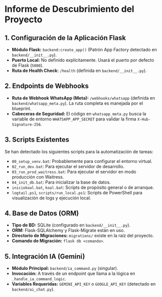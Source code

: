 # Informe de Descubrimiento del Proyecto

## 1. Configuración de la Aplicación Flask

- **Módulo Flask:** `backend:create_app()` (Patrón App Factory detectado en `backend/__init__.py`).
- **Puerto Local:** No definido explícitamente. Usará el puerto por defecto de Flask (`5000`).
- **Ruta de Health Check:** `/health` (definida en `backend/__init__.py`).

## 2. Endpoints de Webhooks

- **Ruta de Webhook WhatsApp (Meta):** `/webhooks/whatsapp` (definida en `backend/whatsapp_meta.py`). La ruta completa es manejada por el blueprint.
- **Cabeceras de Seguridad:** El código en `whatsapp_meta.py` busca la variable de entorno `WHATSAPP_APP_SECRET` para validar la firma `X-Hub-Signature-256`.

## 3. Scripts Existentes

Se han detectado los siguientes scripts para la automatización de tareas:

- `00_setup_venv.bat`: Probablemente para configurar el entorno virtual.
- `02_run_dev.bat`: Para ejecutar el servidor de desarrollo.
- `03_run_prod_waitress.bat`: Para ejecutar el servidor en modo producción con Waitress.
- `04_init_db.bat`: Para inicializar la base de datos.
- `iniciokoal.bat`, `koal.bat`: Scripts de propósito general o de arranque.
- `logtail.ps1`, `scripts/run_local.ps1`: Scripts de PowerShell para visualización de logs y ejecución local.

## 4. Base de Datos (ORM)

- **Tipo de BD:** SQLite (configurado en `backend/__init__.py`).
- **ORM:** Flask-SQLAlchemy y Flask-Migrate están en uso.
- **Directorio de Migraciones:** `migrations/` existe en la raíz del proyecto.
- **Comando de Migración:** `flask db <comando>`.

## 5. Integración IA (Gemini)

- **Módulo Principal:** `backend/ia_command.py` (singular).
- **Invocación:** A través de un endpoint que llama a la lógica en `_handle_ia_command_logic`.
- **Variables Requeridas:** `GEMINI_API_KEY` o `GOOGLE_API_KEY` (detectado en `backend/ai_chat.py`).
